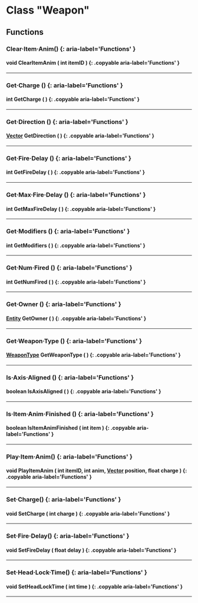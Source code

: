 # Class "Weapon"

## Functions

### Clear·Item·Anim() {: aria-label='Functions' }
#### void ClearItemAnim ( int itemID ) {: .copyable aria-label='Functions' }

___
### Get·Charge () {: aria-label='Functions' }
#### int GetCharge ( ) {: .copyable aria-label='Functions' }

___
### Get·Direction () {: aria-label='Functions' }
#### [Vector](https://wofsauge.github.io/IsaacDocs/rep/Vector.html) GetDirection ( ) {: .copyable aria-label='Functions' }

___
### Get·Fire·Delay () {: aria-label='Functions' }
#### int GetFireDelay ( ) {: .copyable aria-label='Functions' }

___
### Get·Max·Fire·Delay () {: aria-label='Functions' }
#### int GetMaxFireDelay ( ) {: .copyable aria-label='Functions' }

___
### Get·Modifiers () {: aria-label='Functions' }
#### int GetModifiers ( ) {: .copyable aria-label='Functions' }

___
### Get·Num·Fired () {: aria-label='Functions' }
#### int GetNumFired ( ) {: .copyable aria-label='Functions' }

___
### Get·Owner () {: aria-label='Functions' }
#### [Entity](Entity.md) GetOwner ( ) {: .copyable aria-label='Functions' }

___
### Get·Weapon·Type () {: aria-label='Functions' }
#### [WeaponType](https://wofsauge.github.io/IsaacDocs/rep/enums/WeaponType.html) GetWeaponType ( ) {: .copyable aria-label='Functions' }

___
### Is·Axis·Aligned () {: aria-label='Functions' }
#### boolean IsAxisAligned ( ) {: .copyable aria-label='Functions' }

___
### Is·Item·Anim·Finished () {: aria-label='Functions' }
#### boolean IsItemAnimFinished ( int item ) {: .copyable aria-label='Functions' }

___
### Play·Item·Anim() {: aria-label='Functions' }
#### void PlayItemAnim ( int itemID, int anim, [Vector](https://wofsauge.github.io/IsaacDocs/rep/Vector.html) position, float charge ) {: .copyable aria-label='Functions' }

___
### Set·Charge() {: aria-label='Functions' }
#### void SetCharge ( int charge ) {: .copyable aria-label='Functions' }

___
### Set·Fire·Delay() {: aria-label='Functions' }
#### void SetFireDelay ( float delay ) {: .copyable aria-label='Functions' }

___
### Set·Head·Lock·Time() {: aria-label='Functions' }
#### void SetHeadLockTime ( int time ) {: .copyable aria-label='Functions' }

___